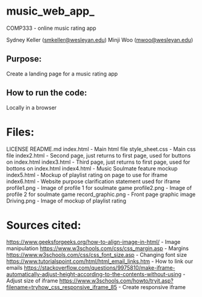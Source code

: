 # music_web_app_
COMP333 - online music rating app

Sydney Keller (<smkeller@wesleyan.edu>)
Minji Woo (<mwoo@wesleyan.edu>)

## Purpose:
Create a landing page for a music rating app

## How to run the code:
Locally in a browser

# Files:
LICENSE
README.md
index.html - Main html file
style_sheet.css - Main css file
index2.html - Second page, just returns to first page, used for buttons on index.html
index3.html - Third page, just returns to first page, used for bottons on index.html
index4.html - Music Soulmate feature mockup
index5.html - Mockup of playlist rating on page to use for iframe
index6.html - Website purpose clarification statement used for iframe
profile1.png - Image of profile 1 for soulmate game
profile2.png - Image of profile 2 for soulmate game
record_graphic.png - Front page graphic image
Driving.png - Image of mockup of playlist rating

# Sources cited:
https://www.geeksforgeeks.org/how-to-align-image-in-html/ - Image manipulation
https://www.w3schools.com/css/css_margin.asp - Margins
https://www.w3schools.com/css/css_font_size.asp - Changing font size
https://www.tutorialspoint.com/html/html_email_links.htm - How to link our emails
https://stackoverflow.com/questions/9975810/make-iframe-automatically-adjust-height-according-to-the-contents-without-using - Adjust size
of iframe
https://www.w3schools.com/howto/tryit.asp?filename=tryhow_css_responsive_iframe_85 - Create responsive iframe
